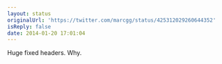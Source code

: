 ```yaml
---
layout: status
originalUrl: 'https://twitter.com/marcgg/status/425312029260644352'
isReply: false
date: 2014-01-20 17:01:04
---
```


Huge fixed headers. Why.
